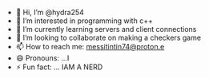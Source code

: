 - 👋 Hi, I’m @hydra254
- 👀 I’m interested in programming with c++
- 🌱 I’m currently learning servers and client connections
- 💞️ I’m looking to collaborate on making a checkers game
- 📫 How to reach me: messitintin74@proton.e
- 😄 Pronouns: ...I
- ⚡ Fun fact: ... IAM A NERD

<!---
hydra254/hydra254 is a ✨ special ✨ repository because its `README.md` (this file) appears on your GitHub profile.
You can click the Preview link to take a look at your changes.
--->

